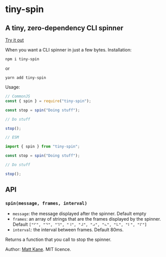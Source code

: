# tiny-spin

## A tiny, zero-dependency CLI spinner

[Try it out](https://repl.it/@ascorbic/tiny-spin-demo)

When you want a CLI spinner in just a few bytes. Installation:

```shell
npm i tiny-spin
```

or

```shell
yarn add tiny-spin
```

Usage:

```js
// CommonJS
const { spin } = require("tiny-spin");

const stop = spin("Doing stuff");

// Do stuff

stop();
```

```js
// ESM

import { spin } from "tiny-spin";

const stop = spin("Doing stuff");

// Do stuff

stop();
```

## API

### `spin(message, frames, interval)`

- `message`: the message displayed after the spinner. Default empty
- `frames`: an array of strings that are the frames displayed by the spinner. Default `["⠋", "⠙", "⠹", "⠸", "⠼", "⠴", "⠦", "⠧", "⠇", "⠏"]`
- `interval`: the interval between frames. Default 80ms.

Returns a function that you call to stop the spinner.

Author: [Matt Kane](https://github.com/ascorbic). MIT licence.
